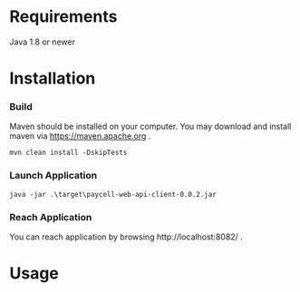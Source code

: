 # Requirements

Java 1.8 or newer

# Installation

### Build

Maven should be installed on your computer. You may download and install maven via https://maven.apache.org .

`mvn clean install -DskipTests`
    
### Launch Application

`java -jar .\target\paycell-web-api-client-0.0.2.jar`

### Reach Application

You can reach application by browsing http://localhost:8082/ .

# Usage
